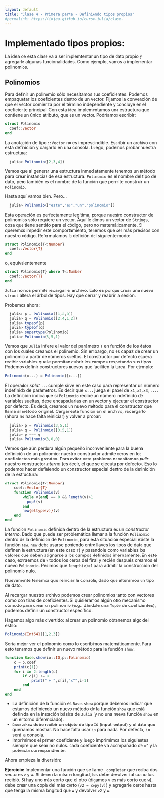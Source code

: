 ```yaml
---
layout: default
title: "Clase 4 - Primera parte - Definiendo tipos propios"
#permalink: https://iojea.github.io/curso-julia/clase-
---
```


# Implementado tipos propios:

La idea de esta clase va a ser implemtentar un tipo de dato propio y agregarle algunas funcionalidades. Como ejemplo, vamos a implementar polinomios.

## Polinomios

Para definir un polinomio sólo necesitamos sus coeficientes. Podemos empaquetar los coeficientes dentro de un vector. Fijamos la convención de que el vector comienza por el término independiente y concluye en el coeficiente principal.
Con esta idea implementamos una estructura que contiene un único atributo, que es un vector. Podríamos escribir: 

```julia
struct Polinomio
  coef::Vector
end
```

La anotación de tipo `::Vector` no es imprescindible. Escribir un archivo con esta definición y cargarlo en una consola. Luego, podemos probar nuestra estructura: 

```julia
  julia> Polinomio([2,3,4])
```

Vemos que al generar una estructura inmediatamente tenemos un método para crear instancias de esa estructura. `Polinomio` es el nombre del tipo de dato, pero también es el nombre de la función que permite construir un `Polinomio`. 

Hasta aquí vamos bien. Pero...

```julia
  julia> Polinomio(["este","es","un","polinomio"])
```

Esta operación es perfectamente legítima, porque nuestro constructor de polinomios sólo requiere un vector. Aquí le dimos un vector de `String`s, cosa que tiene sentido para el código, pero no matemáticamente. Si queremos impedir este comportamiento, tenemos que ser más precisos con nuestro código. Reformulamos la defición del siguiente modo: 

```julia
struct Polinomio{T<:Number}
  coef::Vector{T}
end
```
o, equivalentemente
```julia
struct Polinomio{T} where T<:Number
  coef::Vector{T}
end
```
`Julia` no nos permite recargar el archivo. Esto es porque crear una nueva `struct` altera el árbol de tipos. Hay que cerrar y reabrir la sesión. 

Probemos ahora: 
```julia
  julia> p = Polinomio([1,2,3])
  julia> q = Polinomio([2.4,1,2])
  julia> typeof(p)
  julia> typeof(q)
  julia> supertype(Polinomio)
  julia> Polinomio(3,5,1)
```

Vemos que `Julia` infiere el valor del parámetro `T` en función de los datos con los cuales creamos el polinomio. Sin embargo, no es capaz de crear un polinomio a partir de números sueltos. El constructor por defecto espera recibir variables que le permitan cubrir los campos respetando sus tipos. Podemos definir constructores nuevos que faciliten la tarea. Por ejemplo: 

```julia
Polinomio(x...) = Polinomio([x...])
```
El operador _splat_ `...` cumple sirve en este caso para representar un número indefinido de parámetros. Es decir que `x...` juega el papel de `x1,x2,x3,...`. La definición indica que si `Polinomio` recibe un número indefinido de variables sueltas, debe encapsularlas en un vector y ejecutar el constructor por defecto. Es decir, creamos un nuevo método para el constructor que llama al método original. Cargar esta función en el archivo, recargarlo (ahora no hace falta reiniciar) y volver a probar: 
```julia
  julia> p = Polinomio(3,5,1)
  julia> q = Polinomio([3,5,1])
  julia> p === q
  julia> Polinomio(3,0,0)
```

Vemos que aún perdura algún pequeño inconveniente para la buena definición de un polinomio: nuestro constructor admite ceros en los coeficientes más grandes. Para evitar este problema necesitamos _pulir_ nuestro constructor _interno_ (es decir, el que se ejecuta por defecto). Eso lo podemos hacer definiendo un constructor especial dentro de la definición de la estructura: 

```julia
struct Polinomio{T<:Number}
    coef::Vector{T}
    function Polinomio(v)
        while v[end] == 0 && length(v)>1
          pop!(v)
        end
        new{eltype(v)}(v)
    end
end
```

La función `Polinomio` definida dentro de la estructura es un _constructor interno_. Dado que  puede ser problemática llamar a la función `Polinomio` dentro de la definición de `Polinomio`, para esta situación especial existe la función `new`. `new` debe usarse poniendo entre llaves los tipos de dato que definen la estructura (en este caso `T`) y pasándole como variables los valores que deben asignarse a los campos definidos internamente. En este caso, extraemos de `v` todos los ceros del final y recién después creamos el nuevo `Polinomio`. Pedimos que `length(v)>1` para admitir la construcción del polinomio nulo. 

Nuevamente tenemos que reinciar la consola, dado que alteramos un tipo de dato. 

Al recargar nuestro archivo podemos crear polinomios tanto con vectores como con tiras de coeficientes. Si quisiéramos algún otro mecanismo cómodo para crear un polinomio (e.g.: dándole una `Tuple` de coeficientes), podemos definir un constructor específico. 

Hagamos algo más divertido: al crear un polinomio obtenemos algo del estilo: 
```julia
Polinomio{Int64}([1,2,3])
```
Sería mejor ver el polinomio como lo escribimos matemáticamente. Para esto tenemos que definir un nuevo método para la función `show`.

```julia
function Base.show(io::IO,p::Polinomio)
    c = p.coef
    print(c[1])
    for i in 2:length(c)
        if c[i] != 0
            print(" + ",c[i],"x^",i-1)
        end
    end
end
```

+ La definición de la función es `Base.show` porque debemos indicar que estamos definiendo un nuevo método de la función `show` que está definida en la instación básica de `Julia` (y no una nueva función `show` en un entorno diferenciado).
+ `Base.show` debe recibir un objeto de tipo `IO` (input-output) y el dato que querramos mostrar. No hace falta usar `io` para nada. Por defecto, `io` será la consola. 
+ Imprimimos el primer coeficiente y luego imprimimos los siguientes siempre que sean no nulos. cada coeficiente va acompañado de `x^` y la potencia correspondiente.  

Ahora empieza la diversión: 

**Ejercicio:** Implementar una función que se llame `_completar` que reciba dos vectores `v` y `w`. Si tienen la misma longitud, los debe devolver tal como los recibió. Si hay uno más corto que el otro (digamos `v` es más corto que `w`), debe crear una copia del más corto (`v2 = copy(v)`) y agregarle ceros hasta que tenga la misma longitud que `w` y devolver `v2` y `w`. 

